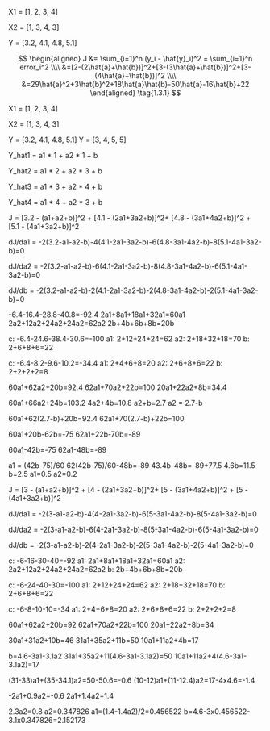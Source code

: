 
X1 = [1, 2, 3, 4]

X2 = [1, 3, 4, 3]

Y = [3.2, 4.1, 4.8, 5.1]



$$
\begin{aligned}
J &= \sum_{i=1}^n (y_i - \hat{y}_i)^2 = \sum_{i=1}^n error_i^2
\\\\
&=[2-(2\hat{a}+\hat{b})]^2+[3-(3\hat{a}+\hat{b})]^2+[3-(4\hat{a}+\hat{b})]^2
\\\\
&=29\hat{a}^2+3\hat{b}^2+18\hat{a}\hat{b}-50\hat{a}-16\hat{b}+22
\end{aligned}
\tag{1.3.1}
$$


X1 = [1, 2, 3, 4]

X2 = [1, 3, 4, 3]

Y = [3.2, 4.1, 4.8, 5.1]
Y = [3, 4, 5, 5]

Y_hat1 = a1 * 1 + a2 * 1 + b

Y_hat2 = a1 * 2 + a2 * 3 + b

Y_hat3 = a1 * 3 + a2 * 4 + b

Y_hat4 = a1 * 4 + a2 * 3 + b

J = [3.2 - (a1+a2+b)]^2 + [4.1 - (2a1+3a2+b)]^2+ [4.8 - (3a1+4a2+b)]^2 + [5.1 - (4a1+3a2+b)]^2

dJ/da1 = -2(3.2-a1-a2-b)-4(4.1-2a1-3a2-b)-6(4.8-3a1-4a2-b)-8(5.1-4a1-3a2-b)=0

dJ/da2 = -2(3.2-a1-a2-b)-6(4.1-2a1-3a2-b)-8(4.8-3a1-4a2-b)-6(5.1-4a1-3a2-b)=0

dJ/db = -2(3.2-a1-a2-b)-2(4.1-2a1-3a2-b)-2(4.8-3a1-4a2-b)-2(5.1-4a1-3a2-b)=0

-6.4-16.4-28.8-40.8=-92.4
2a1+8a1+18a1+32a1=60a1
2a2+12a2+24a2+24a2=62a2
2b+4b+6b+8b=20b

c: -6.4-24.6-38.4-30.6=-100
a1: 2+12+24+24=62
a2: 2+18+32+18=70
b: 2+6+8+6=22

c: -6.4-8.2-9.6-10.2=-34.4
a1: 2+4+6+8=20
a2: 2+6+8+6=22
b: 2+2+2+2=8

60a1+62a2+20b=92.4
62a1+70a2+22b=100
20a1+22a2+8b=34.4

60a1+66a2+24b=103.2
4a2+4b=10.8
a2+b=2.7
a2 = 2.7-b

60a1+62(2.7-b)+20b=92.4
62a1+70(2.7-b)+22b=100

60a1+20b-62b=-75
62a1+22b-70b=-89

60a1-42b=-75
62a1-48b=-89

a1 = (42b-75)/60
62(42b-75)/60-48b=-89
43.4b-48b=-89+77.5
4.6b=11.5
b=2.5
a1=0.5
a2=0.2

J = [3 - (a1+a2+b)]^2 + [4 - (2a1+3a2+b)]^2+ [5 - (3a1+4a2+b)]^2 + [5 - (4a1+3a2+b)]^2

dJ/da1 = -2(3-a1-a2-b)-4(4-2a1-3a2-b)-6(5-3a1-4a2-b)-8(5-4a1-3a2-b)=0

dJ/da2 = -2(3-a1-a2-b)-6(4-2a1-3a2-b)-8(5-3a1-4a2-b)-6(5-4a1-3a2-b)=0

dJ/db = -2(3-a1-a2-b)-2(4-2a1-3a2-b)-2(5-3a1-4a2-b)-2(5-4a1-3a2-b)=0

c: -6-16-30-40=-92
a1: 2a1+8a1+18a1+32a1=60a1
a2: 2a2+12a2+24a2+24a2=62a2
b: 2b+4b+6b+8b=20b

c: -6-24-40-30=-100
a1: 2+12+24+24=62
a2: 2+18+32+18=70
b: 2+6+8+6=22

c: -6-8-10-10=-34
a1: 2+4+6+8=20
a2: 2+6+8+6=22
b: 2+2+2+2=8

60a1+62a2+20b=92
62a1+70a2+22b=100
20a1+22a2+8b=34

30a1+31a2+10b=46
31a1+35a2+11b=50
10a1+11a2+4b=17

b=4.6-3a1-3.1a2
31a1+35a2+11(4.6-3a1-3.1a2)=50
10a1+11a2+4(4.6-3a1-3.1a2)=17

(31-33)a1+(35-34.1)a2=50-50.6=-0.6
(10-12)a1+(11-12.4)a2=17-4x4.6=-1.4

-2a1+0.9a2=-0.6
2a1+1.4a2=1.4

2.3a2=0.8
a2=0.347826
a1=(1.4-1.4a2)/2=0.456522
b=4.6-3x0.456522-3.1x0.347826=2.152173


